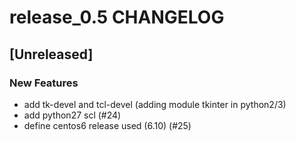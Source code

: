 # release_0.5 CHANGELOG


## [Unreleased]

### New Features
- add tk-devel and tcl-devel (adding module tkinter in python2/3)
- add python27 scl (#24)
- define centos6 release used (6.10) (#25)






